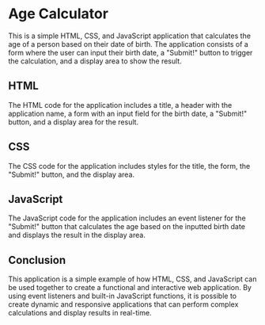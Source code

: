 # Age Calculator

This is a simple HTML, CSS, and JavaScript application that calculates the age of a person based on their date of birth. The application consists of a form where the user can input their birth date, a "Submit!" button to trigger the calculation, and a display area to show the result.

## HTML

The HTML code for the application includes a title, a header with the application name, a form with an input field for the birth date, a "Submit!" button, and a display area for the result.

## CSS

The CSS code for the application includes styles for the title, the form, the "Submit!" button, and the display area.

## JavaScript

The JavaScript code for the application includes an event listener for the "Submit!" button that calculates the age based on the inputted birth date and displays the result in the display area.

## Conclusion

This application is a simple example of how HTML, CSS, and JavaScript can be used together to create a functional and interactive web application. By using event listeners and built-in JavaScript functions, it is possible to create dynamic and responsive applications that can perform complex calculations and display results in real-time.
